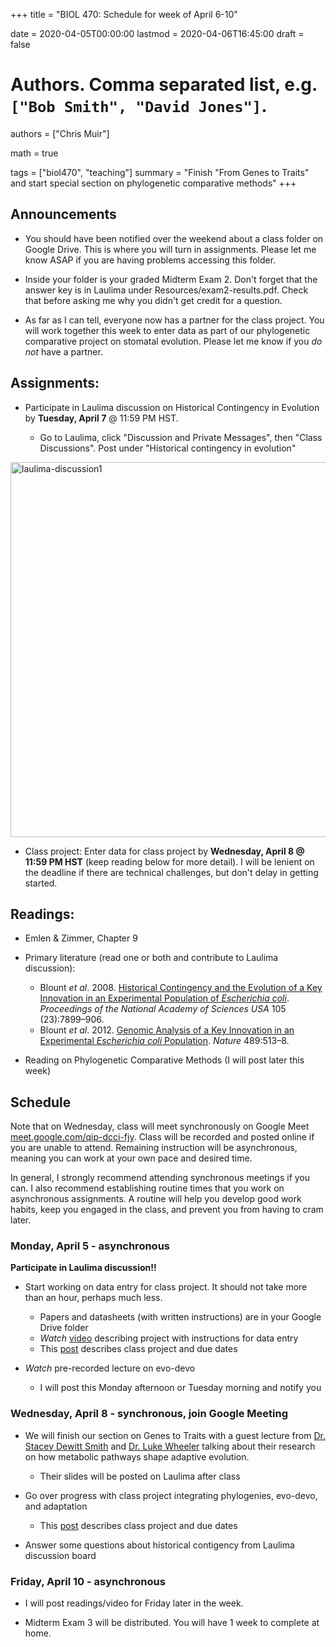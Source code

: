 +++
title = "BIOL 470: Schedule for week of April 6-10"

date = 2020-04-05T00:00:00
lastmod = 2020-04-06T16:45:00
draft = false

# Authors. Comma separated list, e.g. `["Bob Smith", "David Jones"]`.
authors = ["Chris Muir"]

math = true

tags = ["biol470", "teaching"]
summary = "Finish \"From Genes to Traits\" and start special section on phylogenetic comparative methods"
+++

## Announcements

* You should have been notified over the weekend about a class folder on Google Drive. This is where you will turn in assignments. Please let me know ASAP if you are having problems accessing this folder.

* Inside your folder is your graded Midterm Exam 2. Don't forget that the answer key is in Laulima under Resources/exam2-results.pdf. Check that before asking me why you didn't get credit for a question.

* As far as I can tell, everyone now has a partner for the class project. You will work together this week to enter data as part of our phylogenetic comparative project on stomatal evolution. Please let me know if you *do not* have a partner.

## Assignments:

* Participate in Laulima discussion on Historical Contingency in Evolution by  **Tuesday, April 7** @ 11:59 PM HST.

  - Go to Laulima, click "Discussion and Private Messages", then "Class Discussions". Post under "Historical contingency in evolution"

<img alt = 'laulima-discussion1' width='600' src='/img/laulima-discussion1.png' ALIGN = 'center'/>

* Class project: Enter data for class project by **Wednesday, April 8 @ 11:59 PM HST** (keep reading below for more detail). I will be lenient on the deadline if there are technical challenges, but don't delay in getting started.

## Readings:

* Emlen & Zimmer, Chapter 9

* Primary literature (read one or both and contribute to Laulima discussion):

  - Blount *et al*. 2008. [Historical Contingency and the Evolution of a Key Innovation in an Experimental Population of *Escherichia coli*](https://doi.org/10.1073/pnas.0803151105). *Proceedings of the National Academy of Sciences USA* 105 (23):7899–906.
  - Blount *et al*. 2012. [Genomic Analysis of a Key Innovation in an Experimental *Escherichia coli* Population](https://www.nature.com/articles/nature11514). *Nature* 489:513–8.

* Reading on Phylogenetic Comparative Methods (I will post later this week)

## Schedule

Note that on Wednesday, class will meet synchronously on Google Meet [meet.google.com/qip-dcci-fjy](https://meet.google.com/qip-dcci-fjy). Class will be recorded and posted online if you are unable to attend. Remaining instruction will be asynchronous, meaning you can work at your own pace and desired time.

In general, I strongly recommend attending synchronous meetings if you can. I also recommend establishing routine times that you work on asynchronous assignments. A routine will help you develop good work habits, keep you engaged in the class, and prevent you from having to cram later.

### Monday, April 5 - asynchronous

**Participate in Laulima discussion!!**

* Start working on data entry for class project. It should not take more than an hour, perhaps much less.

  - Papers and datasheets (with written instructions) are in your Google Drive folder
  - *Watch* [video](https://drive.google.com/open?id=1YtzftzSahVujB-hY5nfHsBob6z7a87wL) describing project with instructions for data entry
  - This [post](https://cdmuir.netlify.com/post/2020-04-01-biol470-class-project) describes class project and due dates

* *Watch* pre-recorded lecture on evo-devo

  - I will post this Monday afternoon or Tuesday morning and notify you

### Wednesday, April 8 - synchronous, join Google Meeting

* We will finish our section on Genes to Traits with a guest lecture from [Dr. Stacey Dewitt Smith](https://www.colorado.edu/smithlab/) and [Dr. Luke Wheeler](https://lcwheeler.github.io/) talking about their research on how metabolic pathways shape adaptive evolution.

  - Their slides will be posted on Laulima after class

* Go over progress with class project integrating phylogenies, evo-devo, and adaptation 

  - This [post](https://cdmuir.netlify.com/post/2020-04-01-biol470-class-project) describes class project and due dates

* Answer some questions about historical contigency from Laulima discussion board

### Friday, April 10 - asynchronous

* I will post readings/video for Friday later in the week.

* Midterm Exam 3 will be distributed. You will have 1 week to complete at home.
